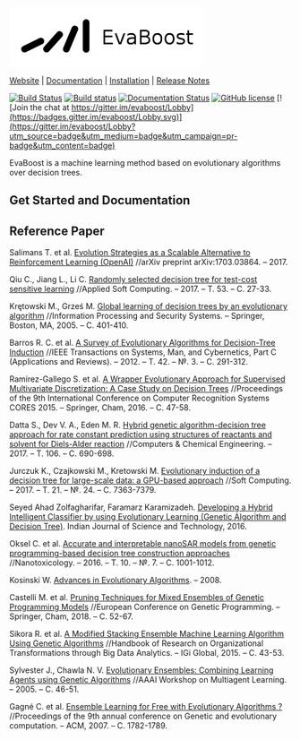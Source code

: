 <img src=images/logo.png width=350/>

[Website](https://evaboost.github.io) |
[Documentation](https://evaboost.github.io) |
[Installation](https://evaboost.github.io) |
[Release Notes](https://evaboost.guthub.io)

[![Build Status](https://travis-ci.org/DolotovEvgeniy/evaboost.svg?branch=master)](https://travis-ci.org/DolotovEvgeniy/evaboost)
[![Build status](https://ci.appveyor.com/api/projects/status/9e8o6yal09yssh45?svg=true)](https://ci.appveyor.com/project/DolotovEvgeniy/evaboost)
[![Documentation Status](https://readthedocs.org/projects/evaboost/badge/?version=latest)](http://evaboost.readthedocs.io/en/latest/?badge=latest)
[![GitHub license](http://img.shields.io/badge/license-Apache--2-blue.svg?style=flat)](./LICENSE)
[![Join the chat at https://gitter.im/evaboost/Lobby](https://badges.gitter.im/evaboost/Lobby.svg)](https://gitter.im/evaboost/Lobby?utm_source=badge&utm_medium=badge&utm_campaign=pr-badge&utm_content=badge)

EvaBoost is a machine learning method based on evolutionary algorithms over decision trees.

Get Started and Documentation
--------------

Reference Paper
--------------
Salimans T. et al. [Evolution Strategies as a Scalable Alternative to Reinforcement Learning (OpenAI)](https://arxiv.org/pdf/1703.03864.pdf) //arXiv preprint arXiv:1703.03864. – 2017.

Qiu C., Jiang L., Li C. [Randomly selected decision tree for test-cost sensitive learning](http://www.sciencedirect.com/science/article/pii/S1568494616306767) //Applied Soft Computing. – 2017. – Т. 53. – С. 27-33.

Krętowski M., Grześ M. [Global learning of decision trees by an evolutionary algorithm](https://link.springer.com/chapter/10.1007/0-387-26325-X_36) //Information Processing and Security Systems. – Springer, Boston, MA, 2005. – С. 401-410.

Barros R. C. et al. [A Survey of Evolutionary Algorithms for Decision-Tree Induction](https://www.researchgate.net/publication/224243034_A_Survey_of_Evolutionary_Algorithms_for_Decision-Tree_Induction) //IEEE Transactions on Systems, Man, and Cybernetics, Part C (Applications and Reviews). – 2012. – Т. 42. – №. 3. – С. 291-312.

Ramírez-Gallego S. et al. [A Wrapper Evolutionary Approach for Supervised Multivariate Discretization: A Case Study on Decision Trees](https://link.springer.com/chapter/10.1007/978-3-319-26227-7_5) //Proceedings of the 9th International Conference on Computer Recognition Systems CORES 2015. – Springer, Cham, 2016. – С. 47-58.

Datta S., Dev V. A., Eden M. R. [Hybrid genetic algorithm-decision tree approach for rate constant prediction using structures of reactants and solvent for Diels-Alder reaction](http://www.sciencedirect.com/science/article/pii/S0098135417300868) //Computers & Chemical Engineering. – 2017. – Т. 106. – С. 690-698.

Jurczuk K., Czajkowski M., Kretowski M. [Evolutionary induction of a decision tree for large-scale data: a GPU-based approach](https://link.springer.com/article/10.1007/s00500-016-2280-1) //Soft Computing. – 2017. – Т. 21. – №. 24. – С. 7363-7379.

Seyed Ahad Zolfagharifar, Faramarz Karamizadeh. [Developing a Hybrid Intelligent Classifier by using Evolutionary Learning (Genetic Algorithm and Decision Tree)](http://www.indjst.org/index.php/indjst/article/view/93766). Indian Journal of Science and Technology, 2016.

Oksel C. et al. [Accurate and interpretable nanoSAR models from genetic programming-based decision tree construction approaches](http://www.tandfonline.com/doi/abs/10.3109/17435390.2016.1161857) //Nanotoxicology. – 2016. – Т. 10. – №. 7. – С. 1001-1012.

Kosinski W. [Advances in Evolutionary Algorithms](http://www.twirpx.com/file/632222/). – 2008.

Castelli M. et al. [Pruning Techniques for Mixed Ensembles of Genetic Programming Models](https://arxiv.org/pdf/1801.07668.pdf) //European Conference on Genetic Programming. – Springer, Cham, 2018. – С. 52-67.

Sikora R. et al. [A Modified Stacking Ensemble Machine Learning Algorithm Using Genetic Algorithms](http://scholarworks.lib.csusb.edu/cgi/viewcontent.cgi?article=1061&context=jitim) //Handbook of Research on Organizational Transformations through Big Data Analytics. – IGi Global, 2015. – С. 43-53.

Sylvester J., Chawla N. V. [Evolutionary Ensembles: Combining Learning Agents using Genetic Algorithms](https://www.aaai.org/Papers/Workshops/2005/WS-05-09/WS05-09-008.pdf) //AAAI Workshop on Multiagent Learning. – 2005. – С. 46-51.

Gagné C. et al. [Ensemble Learning for Free with Evolutionary Algorithms ?](https://www.cs.york.ac.uk/rts/docs/GECCO_2007/docs/p1782.pdf) //Proceedings of the 9th annual conference on Genetic and evolutionary computation. – ACM, 2007. – С. 1782-1789.

